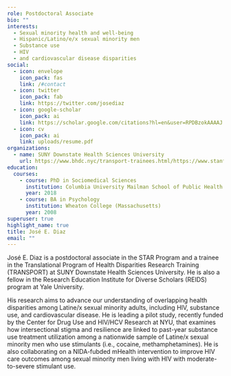 ```yaml
---
role: Postdoctoral Associate
bio: ""
interests:
  - Sexual minority health and well-being
  - Hispanic/Latino/e/x sexual minority men
  - Substance use
  - HIV
  - and cardiovascular disease disparities
social:
  - icon: envelope
    icon_pack: fas
    link: /#contact
  - icon: twitter
    icon_pack: fab
    link: https://twitter.com/josediaz
  - icon: google-scholar
    icon_pack: ai
    link: https://scholar.google.com/citations?hl=en&user=RPDBzokAAAAJ
  - icon: cv
    icon_pack: ai
    link: uploads/resume.pdf
organizations:
  - name: SUNY Downstate Health Sciences University
    url: https://www.bhdc.nyc/transport-trainees.html/https://www.stanford.edu/
education:
  courses:
    - course: PhD in Sociomedical Sciences
      institution: Columbia University Mailman School of Public Health
      year: 2018
    - course: BA in Psychology
      institution: Wheaton College (Massachusetts)
      year: 2008
superuser: true
highlight_name: true
title: José E. Diaz
email: ""
---
```

José E. Diaz is a postdoctoral associate in the STAR Program and a trainee in the Translational Program of Health Disparities Research Training (TRANSPORT) at SUNY Downstate Health Sciences University. He is also a fellow in the Research Education Institute for Diverse Scholars (REIDS) program at Yale University. 

His research aims to advance our understanding of overlapping health disparities among Latine/x sexual minority adults, including HIV, substance use, and cardiovascular disease. He is leading a pilot study, recently funded by the Center for Drug Use and HIV/HCV Research at NYU, that examines how intersectional stigma and resilience are linked to past-year substance use treatment utilization among a nationwide sample of Latine/x sexual minority men who use stimulants (i.e., cocaine, methamphetamines). He is also collaborating on a NIDA-fubded mHealth intervention to improve HIV care outcomes among sexual minority men living with HIV with moderate-to-severe stimulant use.